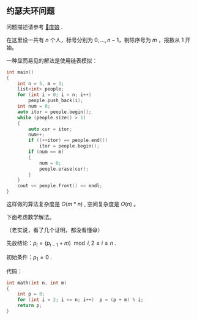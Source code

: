 ## 约瑟夫环问题

问题描述请参考 [🐻度娘](https://baike.baidu.com/item/%E7%BA%A6%E7%91%9F%E5%A4%AB%E9%97%AE%E9%A2%98/3857719?fr=aladdin) .

在这里设一共有 $n$ 个人，标号分别为 $0,...,n-1$，剔除序号为 $m$ ，报数从 1 开始。

一种显而易见的解法是使用链表模拟：

```cpp
int main()
{
    int n = 5, m = 3;
    list<int> people;
    for (int i = 0; i < n; i++)
        people.push_back(i);
    int num = 0;
    auto itor = people.begin();
    while (people.size() > 1)
    {
        auto cur = itor;
        num++;
        if ((++itor) == people.end())
            itor = people.begin();
        if (num == m)
        {
            num = 0;
            people.erase(cur);
        }
    }
    cout << people.front() << endl;
}
```

这样做的算法复杂度是 $O(m*n)$ , 空间复杂度是 $O(n)$ 。

下面考虑数学解法。

（老实说，看了几个证明，都没看懂😅）

先放结论：$p_i = (p_{i-1} + m) \mod i, 2 \le i \le n$ .

初始条件：$p_1 = 0$ .

代码：

```cpp
int math(int n, int m)
{
    int p = 0;
    for (int i = 2; i <= n; i++)  p = (p + m) % i;
    return p;
}
```

